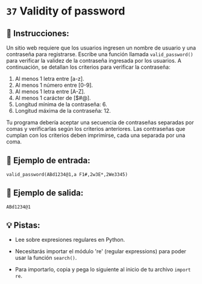 # `37` Validity of password

## 📝 Instrucciones:

Un sitio web requiere que los usuarios ingresen un nombre de usuario y una contraseña para registrarse. Escribe una función llamada `valid_password()` para verificar la validez de la contraseña ingresada por los usuarios. A continuación, se detallan los criterios para verificar la contraseña:

1. Al menos 1 letra entre [a-z].
2. Al menos 1 número entre [0-9].
3. Al menos 1 letra entre [A-Z].
4. Al menos 1 carácter de [$#@].
5. Longitud mínima de la contraseña: 6.
6. Longitud máxima de la contraseña: 12.

Tu programa debería aceptar una secuencia de contraseñas separadas por comas y verificarlas según los criterios anteriores. Las contraseñas que cumplan con los criterios deben imprimirse, cada una separada por una coma.

## 📎 Ejemplo de entrada:

```text
valid_password(ABd1234@1,a F1#,2w3E*,2We3345)
```

## 📎 Ejemplo de salida:

```text
ABd1234@1
```

## 💡 Pistas:

+ Lee sobre expresiones regulares en Python.

+ Necesitarás importar el módulo 're' (regular expressions) para poder usar la función `search()`.

+ Para importarlo, copia y pega lo siguiente al inicio de tu archivo `import re`.
